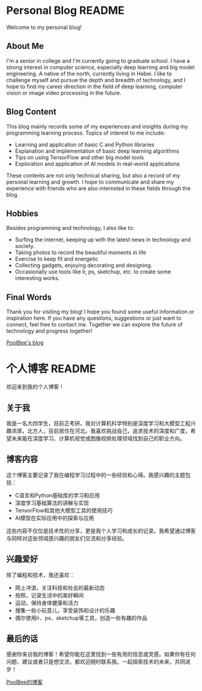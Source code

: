 # Personal Blog README

Welcome to my personal blog!

## About Me

I'm a senior in college and I'm currently going to graduate school. I have a strong interest in computer science, especially deep learning and big model engineering. A native of the north, currently living in Hebei. I like to challenge myself and pursue the depth and breadth of technology, and I hope to find my career direction in the field of deep learning, computer vision or image video processing in the future.

## Blog Content

This blog mainly records some of my experiences and insights during my programming learning process. Topics of interest to me include:

- Learning and application of basic C and Python libraries
- Explanation and implementation of basic deep learning algorithms
- Tips on using TensorFlow and other big model tools
- Exploration and application of AI models in real-world applications

These contents are not only technical sharing, but also a record of my personal learning and growth. I hope to communicate and share my experience with friends who are also interested in these fields through the blog.

## Hobbies

Besides programming and technology, I also like to:

- Surfing the internet, keeping up with the latest news in technology and society.
- Taking photos to record the beautiful moments in life
- Exercise to keep fit and energetic
- Collecting gadgets, enjoying decorating and designing.
- Occasionally use tools like lr, ps, sketchup, etc. to create some interesting works.

## Final Words

Thank you for visiting my blog! I hope you found some useful information or inspiration here. If you have any questions, suggestions or just want to connect, feel free to contact me. Together we can explore the future of technology and progress together!

[PoolBee's blog](https://poolbee.github.io/)

# 个人博客 README

欢迎来到我的个人博客！

## 关于我

我是一名大四学生，目前正考研。我对计算机科学特别是深度学习和大模型工程兴趣浓厚。北方人，目前居住在河北。我喜欢挑战自己，追求技术的深度和广度，希望未来能在深度学习、计算机视觉或图像视频处理领域找到自己的职业方向。

## 博客内容

这个博客主要记录了我在编程学习过程中的一些经验和心得。我感兴趣的主题包括：

- C语言和Python基础库的学习和应用
- 深度学习基础算法的讲解与实现
- TensorFlow和其他大模型工具的使用技巧
- AI模型在实际应用中的探索与应用

这些内容不仅仅是技术性的分享，更是我个人学习和成长的记录。我希望通过博客与同样对这些领域感兴趣的朋友们交流和分享经验。

## 兴趣爱好

除了编程和技术，我还喜欢：

- 网上冲浪，关注科技和社会的最新动态
- 拍照，记录生活中的美好瞬间
- 运动，保持身体健康和活力
- 搜集一些小玩意儿，享受装饰和设计的乐趣
- 偶尔使用lr、ps、sketchup等工具，创造一些有趣的作品

## 最后的话

感谢你来访我的博客！希望你能在这里找到一些有用的信息或灵感。如果你有任何问题、建议或者只是想交流，都欢迎随时联系我。一起探索技术的未来，共同进步！

[PoolBee的博客](https://poolbee.github.io/)
